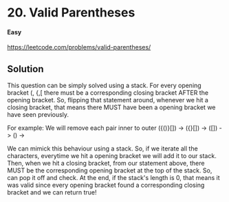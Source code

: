 # 20. Valid Parentheses

#### Easy

https://leetcode.com/problems/valid-parentheses/

## Solution

This question can be simply solved using a stack. For every opening bracket (, {,[ there must be a corresponding closing bracket AFTER the opening bracket. So, flipping that statement around, whenever we hit a closing bracket, that means there MUST have been a opening bracket we have seen previously.

For example:
We will remove each pair inner to outer
({()}[]) -> ({}[]) -> ([]) -> () ->

We can mimick this behaviour using a stack. So, if we iterate all the characters, everytime we hit a opening bracket we will add it to our stack. Then, when we hit a closing bracket, from our statement above, there MUST be the corresponding opening bracket at the top of the stack. So, can pop it off and check. At the end, if the stack's length is 0, that means it was valid since every opening bracket found a corresponding closing bracket and we can return true!
